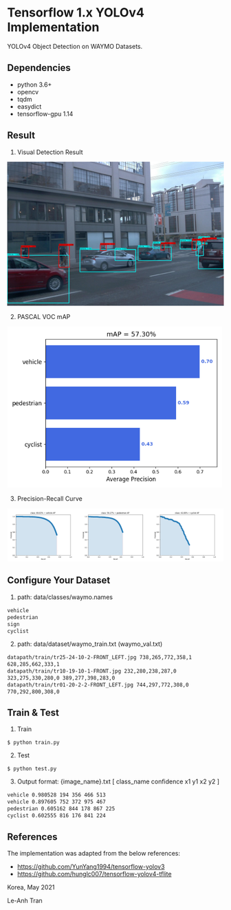 # Tensorflow 1.x YOLOv4 Implementation

YOLOv4 Object Detection on WAYMO Datasets.

## Dependencies
- python 3.6+
- opencv
- tqdm
- easydict
- tensorflow-gpu 1.14

## Result
1. Visual Detection Result
<img src="docs/images/waymo_sample_output.jpg" width="800">

2. PASCAL VOC mAP

<img src="docs/mAP/mAP.png" width="500">

3. Precision-Recall Curve

<img src="docs/images/precision-recall.png">

## Configure Your Dataset 
1. path: data/classes/waymo.names
```bashrc
vehicle
pedestrian
sign
cyclist
```
2. path: data/dataset/waymo_train.txt (waymo_val.txt)
```bashrc
datapath/train/tr25-24-10-2-FRONT_LEFT.jpg 738,265,772,358,1 628,285,662,333,1 
datapath/train/tr10-19-10-1-FRONT.jpg 232,280,238,287,0 323,275,330,280,0 389,277,398,283,0 
datapath/train/tr01-20-2-2-FRONT_LEFT.jpg 744,297,772,308,0 770,292,800,308,0 
```

## Train & Test
1. Train
```bashrc
$ python train.py
```

2. Test
```bashrc
$ python test.py
```
3. Output format: {image_name}.txt [ class_name confidence x1 y1 x2 y2 ]
```bashrc
vehicle 0.980528 194 356 466 513
vehicle 0.897605 752 372 975 467
pedestrian 0.605162 844 178 867 225
cyclist 0.602555 816 176 841 224
```

## References
The implementation was adapted from the below references:
- https://github.com/YunYang1994/tensorflow-yolov3
- https://github.com/hunglc007/tensorflow-yolov4-tflite

Korea, May 2021

Le-Anh Tran
